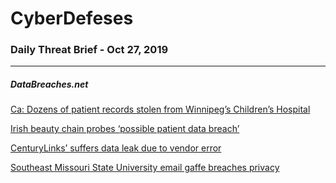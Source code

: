 # CyberDefeses
### Daily Threat Brief - Oct 27, 2019

 
-----
 
##### DataBreaches.net
[Ca: Dozens of patient records stolen from Winnipeg’s Children’s Hospital](https://www.databreaches.net/ca-dozens-of-patient-records-stolen-from-winnipegs-childrens-hospital/)
 
[Irish beauty chain probes ‘possible patient data breach’](https://www.databreaches.net/irish-beauty-chain-probes-possible-patient-data-breach/)
 
[CenturyLinks’ suffers data leak due to vendor error](https://www.databreaches.net/centurylinks-suffers-data-leak-due-to-vendor-error/)
 
[Southeast Missouri State University email gaffe breaches privacy](https://www.databreaches.net/southeast-missouri-state-university-email-gaffe-breaches-privacy/)
 
